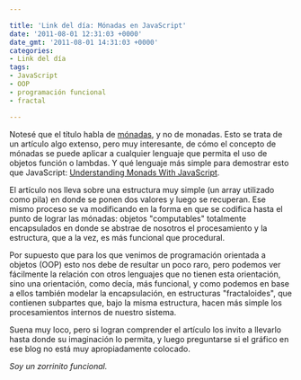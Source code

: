 ```yaml
---

title: 'Link del día: Mónadas en JavaScript'
date: '2011-08-01 12:31:03 +0000'
date_gmt: '2011-08-01 14:31:03 +0000'
categories:
- Link del día
tags:
- JavaScript
- OOP
- programación funcional
- fractal

---
```


Notesé que el título habla de [mónadas](http://es.wikipedia.org/wiki/M%C3%B3nada), y no de monadas. Esto se trata de un artículo algo extenso, pero muy interesante, de cómo el concepto de mónadas se puede aplicar a cualquier lenguaje que permita el uso de objetos función o lambdas. Y qué lenguaje más simple para demostrar esto que JavaScript: [Understanding Monads With JavaScript](http://igstan.ro/posts/2011-05-02-understanding-monads-with-javascript.html).

El artículo nos lleva sobre una estructura muy simple (un array utilizado como pila) en donde se ponen dos valores y luego se recuperan. Ese mismo proceso se va modificando en la forma en que se codifica hasta el punto de lograr las mónadas: objetos "computables" totalmente encapsulados en donde se abstrae de nosotros el procesamiento y la estructura, que a la vez, es más funcional que procedural.

Por supuesto que para los que venimos de programación orientada a objetos (OOP) esto nos debe de resultar un poco raro, pero podemos ver fácilmente la relación con otros lenguajes que no tienen esta orientación, sino una orientación, como decía, más funcional, y como podemos en base a ellos también modelar la encapsulación, en estructuras "fractaloides", que contienen subpartes que, bajo la misma estructura, hacen más simple los procesamientos internos de nuestro sistema.

Suena muy loco, pero si logran comprender el artículo los invito a llevarlo hasta donde su imaginación lo permita, y luego preguntarse si el gráfico en ese blog no está muy apropiadamente colocado.

_Soy un zorrinito funcional._
